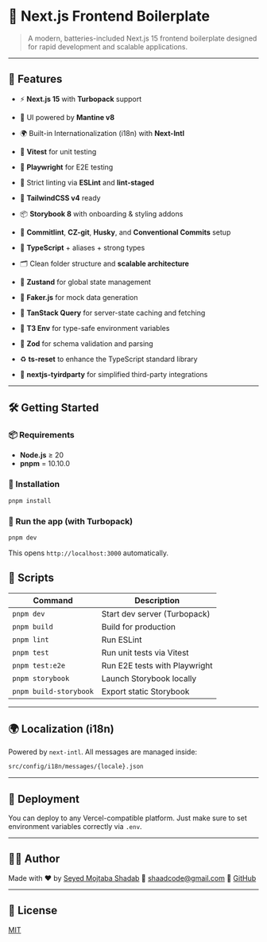 # 🚀 Next.js Frontend Boilerplate

> A modern, batteries-included Next.js 15 frontend boilerplate designed for rapid development and scalable applications.

---

## 🎯 Features

- ⚡ **Next.js 15** with **Turbopack** support

- 🎨 UI powered by **Mantine v8**

- 🌍 Built-in Internationalization (i18n) with **Next-Intl**

- 🧪 **Vitest** for unit testing

- 🧭 **Playwright** for E2E testing

- 🧼 Strict linting via **ESLint** and **lint-staged**

- 🎨 **TailwindCSS v4** ready

- 📦 **Storybook 8** with onboarding & styling addons

- 📖 **Commitlint**, **CZ-git**, **Husky**, and **Conventional Commits** setup

- 📐 **TypeScript** + aliases + strong types

- 🗂️ Clean folder structure and **scalable architecture**

- 🧠 **Zustand** for global state management

- 🎲 **Faker.js** for mock data generation

- 🔁 **TanStack Query** for server-state caching and fetching

- 🔐 **T3 Env** for type-safe environment variables

- 🧾 **Zod** for schema validation and parsing

- ♻️ **ts-reset** to enhance the TypeScript standard library

- 🧩 **nextjs-tyirdparty** for simplified third-party integrations

---

## 🛠️ Getting Started

### 📦 Requirements

- **Node.js** ≥ 20
- **pnpm** = 10.10.0

### 🔧 Installation

```bash
pnpm install
```

### 🏁 Run the app (with Turbopack)

```bash
pnpm dev
```

This opens `http://localhost:3000` automatically.

## 🧪 Scripts

| Command                | Description                   |
| ---------------------- | ----------------------------- |
| `pnpm dev`             | Start dev server (Turbopack)  |
| `pnpm build`           | Build for production          |
| `pnpm lint`            | Run ESLint                    |
| `pnpm test`            | Run unit tests via Vitest     |
| `pnpm test:e2e`        | Run E2E tests with Playwright |
| `pnpm storybook`       | Launch Storybook locally      |
| `pnpm build-storybook` | Export static Storybook       |

---

## 🌍 Localization (i18n)

Powered by `next-intl`. All messages are managed inside:

```bash
src/config/i18n/messages/{locale}.json
```

---

## 🚀 Deployment

You can deploy to any Vercel-compatible platform. Just make sure to set environment variables correctly via `.env`.

---

## 🧑‍💻 Author

Made with ❤️ by [Seyed Mojtaba Shadab](https://www.shaadcode.ir)
📧 shaadcode@gmail.com
🔗 [GitHub](https://github.com/shaadcode)

---

## 📄 License

[MIT](./LICENSE)
